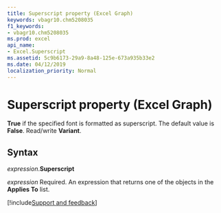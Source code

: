 ```yaml
---
title: Superscript property (Excel Graph)
keywords: vbagr10.chm5208035
f1_keywords:
- vbagr10.chm5208035
ms.prod: excel
api_name:
- Excel.Superscript
ms.assetid: 5c9b6173-29a9-8a48-125e-673a935b33e2
ms.date: 04/12/2019
localization_priority: Normal
---
```



# Superscript property (Excel Graph)

**True** if the specified font is formatted as superscript. The default value is **False**. Read/write **Variant**.

## Syntax

_expression_.**Superscript**

_expression_ Required. An expression that returns one of the objects in the **Applies To** list.


[!include[Support and feedback](~/includes/feedback-boilerplate.md)]